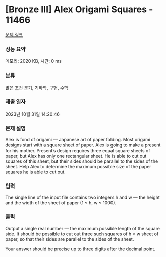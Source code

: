 # [Bronze III] Alex Origami Squares - 11466 

[문제 링크](https://www.acmicpc.net/problem/11466) 

### 성능 요약

메모리: 2020 KB, 시간: 0 ms

### 분류

많은 조건 분기, 기하학, 구현, 수학

### 제출 일자

2023년 10월 31일 14:20:46

### 문제 설명

<p>Alex is fond of origami — Japanese art of paper folding. Most origami designs start with a square sheet of paper. Alex is going to make a present for his mother. Present’s design requires three equal square sheets of paper, but Alex has only one rectangular sheet. He is able to cut out squares of this sheet, but their sides should be parallel to the sides of the sheet. Help Alex to determine the maximum possible size of the paper squares he is able to cut out.</p>

### 입력 

 <p>The single line of the input file contains two integers h and w — the height and the width of the sheet of paper (1 ≤ h, w ≤ 1000).</p>

### 출력 

 <p>Output a single real number — the maximum possible length of the square side. It should be possible to cut out three such squares of h × w sheet of paper, so that their sides are parallel to the sides of the sheet.</p>

<p>Your answer should be precise up to three digits after the decimal point.</p>


